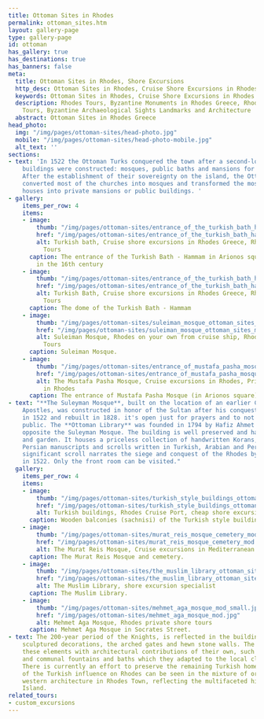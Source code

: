 ```yaml
---
title: Ottoman Sites in Rhodes
permalink: ottoman_sites.htm
layout: gallery-page
type: gallery-page
id: ottoman
has_gallery: true
has_destinations: true
has_banners: false
meta:
  title: Ottoman Sites in Rhodes, Shore Excursions
  http_desc: Ottoman Sites in Rhodes, Cruise Shore Excursions in Rhodes Greece
  keywords: Ottoman Sites in Rhodes, Cruise Shore Excursions in Rhodes Greece
  description: Rhodes Tours, Byzantine Monuments in Rhodes Greece, Rhodes Historical
    Tours, Byzantine Archaeological Sights Landmarks and Architecture
  abstract: Ottoman Sites in Rhodes Greece
head_photo:
  img: "/img/pages/ottoman-sites/head-photo.jpg"
  mobile: "/img/pages/ottoman-sites/head-photo-mobile.jpg"
  alt_text: ''
sections:
- text: 'In 1522 the Ottoman Turks conquered the town after a second-long siege. New
    buildings were constructed: mosques, public baths and mansions for the new patrons.
    After the establishment of their sovereignty on the island, the Ottoman Turks
    converted most of the churches into mosques and transformed the most important
    houses into private mansions or public buildings. '
- gallery:
    items_per_row: 4
    items:
    - image:
        thumb: "/img/pages/ottoman-sites/entrance_of_the_turkish_bath_hammam_mod_small.jpg"
        href: "/img/pages/ottoman-sites/entrance_of_the_turkish_bath_hammam_mod.jpg"
        alt: Turkish bath, Cruise shore excursions in Rhodes Greece, Rhodes Private
          Tours
      caption: The entrance of the Turkish Bath - Hammam in Arionos square. Built
        in the 16th century
    - image:
        thumb: "/img/pages/ottoman-sites/entrance_of_the_turkish_bath_hammam_2_mod_small.jpg"
        href: "/img/pages/ottoman-sites/entrance_of_the_turkish_bath_hammam_2_mod.jpg"
        alt: Turkish Bath, Cruise shore excursions in Rhodes Greece, Rhodes Private
          Tours
      caption: The dome of the Turkish Bath - Hammam
    - image:
        thumb: "/img/pages/ottoman-sites/suleiman_mosque_ottoman_sites_mod_small.png"
        href: "/img/pages/ottoman-sites/suleiman_mosque_ottoman_sites_mod.jpg"
        alt: Suleiman Mosque, Rhodes on your own from cruise ship, Rhodes Private
          Tours
      caption: Suleiman Mosque.
    - image:
        thumb: "/img/pages/ottoman-sites/entrance_of_mustafa_pasha_mosque_mod_small.jpg"
        href: "/img/pages/ottoman-sites/entrance_of_mustafa_pasha_mosque_mod.jpg"
        alt: The Mustafa Pasha Mosque, Cruise excursions in Rhodes, Private Tours
          in Rhodes
      caption: The entrance of Mustafa Pasha Mosque (in Arionos square).
- text: "**The Suleyman Mosque**, built on the location of an earlier Church of the
    Apostles, was constructed in honor of the Sultan after his conquest of Rhodes
    in 1522 and rebuilt in 1828. it's open just for prayers and to not the general
    public. The **Ottoman Library** was founded in 1794 by Hafiz Ahmet Aga is situated
    opposite the Suleyman Mosque. The building is well preserved and has a small courtyard
    and garden. It houses a priceless collection of handwritten Korans, rare illuminated
    Persian manuscripts and scrolls written in Turkish, Arabian and Persian the most
    significant scroll narrates the siege and conquest of the Rhodes by the Turks
    in 1522. Only the front room can be visited."
  gallery:
    items_per_row: 4
    items:
    - image:
        thumb: "/img/pages/ottoman-sites/turkish_style_buildings_ottoman_sites_mod_small.jpg"
        href: "/img/pages/ottoman-sites/turkish_style_buildings_ottoman_sites_mod.jpg"
        alt: Turkish buildings, Rhodes Cruise Port, cheap shore excursions
      caption: Wooden balconies (sachnisi) of the Turkish style buildings.
    - image:
        thumb: "/img/pages/ottoman-sites/murat_reis_mosque_cemetery_mod_small.jpg"
        href: "/img/pages/ottoman-sites/murat_reis_mosque_cemetery_mod.jpg"
        alt: The Murat Reis Mosque, Cruise excursions in Mediterranean Sea
      caption: The Murat Reis Mosque and cemetery.
    - image:
        thumb: "/img/pages/ottoman-sites/the_muslim_library_ottoman_sites_mod_small.jpg"
        href: "/img/pages/ottoman-sites/the_muslim_library_ottoman_sites_mod.jpg"
        alt: The Muslim Library, shore excursion specialist
      caption: The Muslim Library.
    - image:
        thumb: "/img/pages/ottoman-sites/mehmet_aga_mosque_mod_small.jpg"
        href: "/img/pages/ottoman-sites/mehmet_aga_mosque_mod.jpg"
        alt: Mehmet Aga Mosque, Rhodes private shore tours
      caption: Mehmet Aga Mosque in Socrates Street.
- text: The 200-year period of the Knights, is reflected in the building facades with
    sculptured decorations, the arched gates and hewn stone walls. The Turks enriched
    these elements with architectural contributions of their own, such as wooden balconies
    and communal fountains and baths which they adapted to the local climate and culture.
    There is currently an effort to preserve the remaining Turkish homes. What remains
    of the Turkish influence on Rhodes can be seen in the mixture of oriental and
    western architecture in Rhodes Town, reflecting the multifaceted history of the
    Island.
related_tours:
- custom_excursions
---
```


